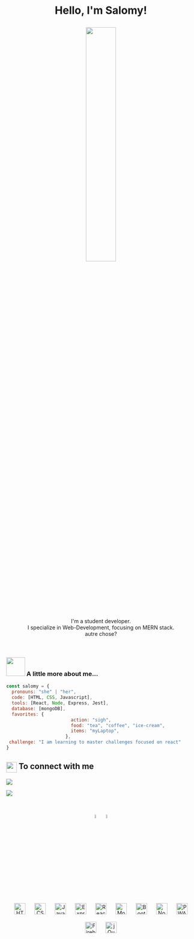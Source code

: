 
<h1><p align="center">Hello, I'm Salomy!</h1></p>

<p align="center" >
  

<!--  <img src="https://media.giphy.com/media/Y4ak9Ki2GZCbJxAnJD/giphy.gif" width="40%"/></p> -->
<!--   <img src="https://media.giphy.com/media/26vACLXgansDXwHzzI/giphy.gif" width="40%"/></p> -->
<!--   <img src="https://github.com/xurros/assets/blob/main/11.png" width="40%"> </p> -->
  <img src="https://media.giphy.com/media/BferOKonYOspm28AiB/giphy.gif" width="40%"/> 
<!-- <img src="https://media.giphy.com/media/dOxNXrTKGNY5g0VFh9/giphy.gif" width="30%"/> -->

</p>



<p align="center">
  I'm a student developer.
  <br />
  I specialize in Web-Development, focusing on MERN stack.
  <br /> 
  autre chose?
  <br />
</p>

<br />


### <img src="https://media.giphy.com/media/xT4uQ6x9Dq5lvGJUgE/giphy.gif" width="50"> A little more about me... 
<!-- ### <img src="https://media.giphy.com/media/VgCDAzcKvsR6OM0uWg/giphy.gif" width="50"> A little more about me...  -->


```javascript
const salomy = {
  pronouns: "she" | "her",
  code: [HTML, CSS, Javascript],
  tools: [React, Node, Express, Jest],
  database: [mongoDB],
  favorites: {
                        action: "sigh",
                        food: "tea", "coffee", "ice-cream",
                        items: "myLaptop",
                      },
 challenge: "I am learning to master challenges focused on react"
}
```
  <h2>
    <img src="https://emojis.slackmojis.com/emojis/images/1579216111/7550/pikachu_wave.gif?1579216111" align="center"
                width="28" /> 
    To connect with me
  </h2>

[<img src="https://img.shields.io/badge/twitter-%231DA1F2.svg?&style=for-the-badge&logo=twitter&logoColor=white" style="inline-block" />](https://twitter.com/) 
  
[<img src="https://img.shields.io/badge/linkedin-%230077B5.svg?&style=for-the-badge&logo=linkedin&logoColor=white" style="inline-block" />](https://www.linkedin.com/)
  

<br>

<p align="center" >
 <img src="https://media.giphy.com/media/Fh2hGAt0zUzwKEFRoW/giphy.gif"  width="5%" border-radius="50%"> 
 <img src="https://media.giphy.com/media/kfRo1scsnlKDO4V7HS/giphy.gif" width= "5%">
 </p>
 <br>
 
<div align="center">  

<img style="margin: 10px" src="https://github.com/xurros/assets/blob/main/html.png" alt="HTML5" height="30" /> 
  
<img style="margin: 10px" src="https://profilinator.rishav.dev/skills-assets/css3-original-wordmark.svg" alt="CSS3" height="30" />  


<img style="margin: 10px" src="https://github.com/xurros/assets/blob/main/js.png" alt="JavaScript" height="30" />  
  
  <img style="margin: 10px" src="https://github.com/xurros/assets/blob/main/express.png" alt="Express" height="30" />  
 
<img style="margin: 10px" src="https://profilinator.rishav.dev/skills-assets/react-original-wordmark.svg" alt="React" height="30" />  
 
  
<img style="margin: 10px" src="https://github.com/xurros/assets/blob/main/mongodb.png" alt="MongoDB" height="30" />  
  
<img style="margin: 10px" src="https://profilinator.rishav.dev/skills-assets/bootstrap-plain.svg" alt="Bootstrap" height="30" />  
  
<img style="margin: 10px" src="https://github.com/xurros/assets/blob/main/node.png" alt="Node.js" height="30" />  
   
<img style="margin: 10px" src="https://github.com/xurros/assets/blob/main/pwacircle.png" alt="PWA" height="30" />  

  
<img style="margin: 10px" src="https://profilinator.rishav.dev/skills-assets/firebase.png" alt="Firebase" height="30" /> 
  
<img style="margin: 10px" src="https://profilinator.rishav.dev/skills-assets/jquery.png" alt="jQuery" height="30" />  
</div>  
